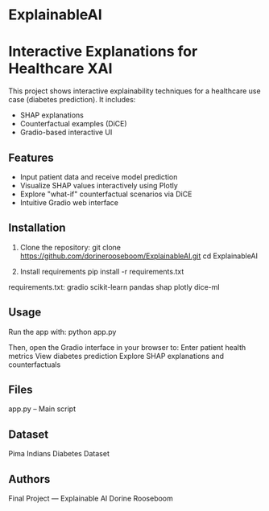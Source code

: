 # ExplainableAI
# Interactive Explanations for Healthcare XAI

This project shows interactive explainability techniques for a healthcare use case (diabetes prediction). It includes:
- SHAP explanations
- Counterfactual examples (DiCE)
- Gradio-based interactive UI

## Features

- Input patient data and receive model prediction
- Visualize SHAP values interactively using Plotly
- Explore "what-if" counterfactual scenarios via DiCE
- Intuitive Gradio web interface

## Installation

1. Clone the repository:
git clone https://github.com/dorinerooseboom/ExplainableAI.git 
cd ExplainableAI

2. Install requirements
pip install -r requirements.txt

requirements.txt:
gradio
scikit-learn
pandas
shap
plotly
dice-ml

## Usage
Run the app with:
python app.py

Then, open the Gradio interface in your browser to:
Enter patient health metrics
View diabetes prediction
Explore SHAP explanations and counterfactuals

## Files
app.py – Main script

## Dataset
Pima Indians Diabetes Dataset

## Authors
Final Project — Explainable AI
Dorine Rooseboom
